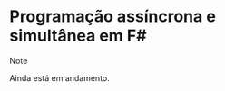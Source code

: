 # <a name="asynchronous-and-concurrent-programming-in-f"></a>Programação assíncrona e simultânea em F# #

> [!NOTE]
Ainda está em andamento.